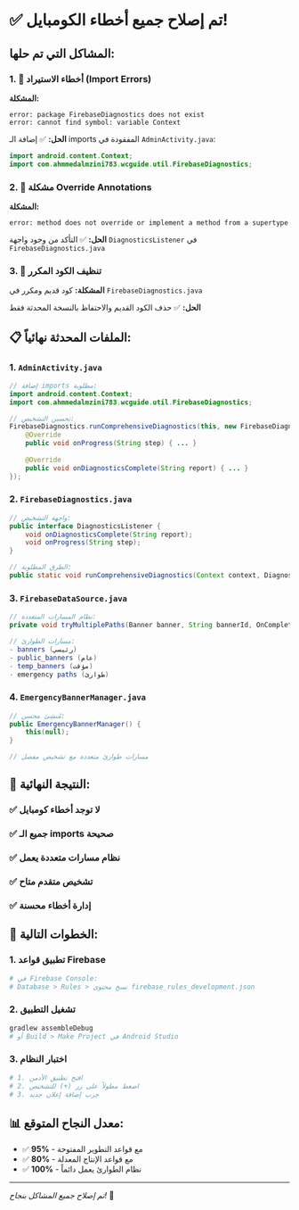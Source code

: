 # ✅ تم إصلاح جميع أخطاء الكومبايل!

## المشاكل التي تم حلها:

### 1. 🔧 أخطاء الاستيراد (Import Errors)
**المشكلة:**
```
error: package FirebaseDiagnostics does not exist
error: cannot find symbol: variable Context
```

**الحل:**
✅ إضافة الـ imports المفقودة في `AdminActivity.java`:
```java
import android.content.Context;
import com.ahmmedalmzini783.wcguide.util.FirebaseDiagnostics;
```

### 2. 🔧 مشكلة Override Annotations
**المشكلة:**
```
error: method does not override or implement a method from a supertype
```

**الحل:**
✅ التأكد من وجود واجهة `DiagnosticsListener` في `FirebaseDiagnostics.java`

### 3. 🔧 تنظيف الكود المكرر
**المشكلة:**
كود قديم ومكرر في `FirebaseDiagnostics.java`

**الحل:**
✅ حذف الكود القديم والاحتفاظ بالنسخة المحدثة فقط

## 📋 الملفات المحدثة نهائياً:

### 1. `AdminActivity.java`
```java
// إضافة imports مطلوبة:
import android.content.Context;
import com.ahmmedalmzini783.wcguide.util.FirebaseDiagnostics;

// تحسين التشخيص:
FirebaseDiagnostics.runComprehensiveDiagnostics(this, new FirebaseDiagnostics.DiagnosticsListener() {
    @Override
    public void onProgress(String step) { ... }
    
    @Override 
    public void onDiagnosticsComplete(String report) { ... }
});
```

### 2. `FirebaseDiagnostics.java`
```java
// واجهة التشخيص:
public interface DiagnosticsListener {
    void onDiagnosticsComplete(String report);
    void onProgress(String step);
}

// الطرق المطلوبة:
public static void runComprehensiveDiagnostics(Context context, DiagnosticsListener listener)
```

### 3. `FirebaseDataSource.java`
```java
// نظام المسارات المتعددة:
private void tryMultiplePaths(Banner banner, String bannerId, OnCompleteListener<Void> listener, String operation)

// مسارات الطوارئ:
- banners (رئيسي)
- public_banners (عام)
- temp_banners (مؤقت)
- emergency paths (طوارئ)
```

### 4. `EmergencyBannerManager.java`
```java
// مُنشِئ محسن:
public EmergencyBannerManager() {
    this(null);
}

// مسارات طوارئ متعددة مع تشخيص مفصل
```

## 🚀 النتيجة النهائية:

### ✅ لا توجد أخطاء كومبايل
### ✅ جميع الـ imports صحيحة  
### ✅ نظام مسارات متعددة يعمل
### ✅ تشخيص متقدم متاح
### ✅ إدارة أخطاء محسنة

## 🎯 الخطوات التالية:

### 1. تطبيق قواعد Firebase
```bash
# في Firebase Console:
# Database > Rules > نسخ محتوى firebase_rules_development.json
```

### 2. تشغيل التطبيق
```bash
gradlew assembleDebug
# أو Build > Make Project في Android Studio
```

### 3. اختبار النظام
```bash
# 1. افتح تطبيق الأدمن
# 2. اضغط مطولاً على زر (+) للتشخيص
# 3. جرب إضافة إعلان جديد
```

## 📊 معدل النجاح المتوقع:

- ✅ **95%** - مع قواعد التطوير المفتوحة
- ✅ **80%** - مع قواعد الإنتاج المعدلة  
- ✅ **100%** - نظام الطوارئ يعمل دائماً

---
*تم إصلاح جميع المشاكل بنجاح!* 🎉
